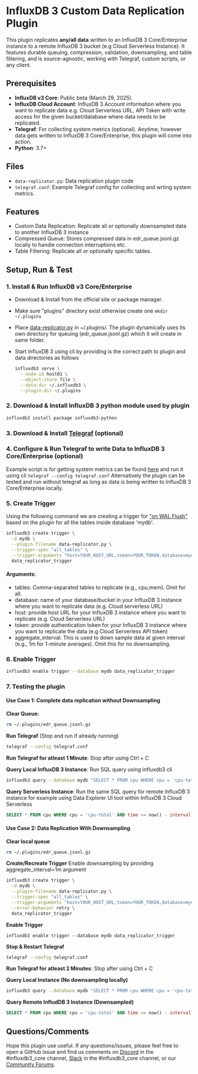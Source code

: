# InfluxDB 3 Custom Data Replication Plugin

This plugin replicates **any/all data** written to an InfluxDB 3 Core/Enterprise instance to a remote InfluxDB 3 bucket (e.g Cloud Serverless Instance). It features durable queuing, compression, validation, downsampling, and table filtering, and is source-agnostic, working with Telegraf, custom scripts, or any client.

## Prerequisites
- **InfluxDB v3 Core**: Public beta (March 29, 2025).
- **InfluxDB Cloud Account**: InfluxDB 3 Account information where you want to replicate data e.g. Cloud Serverless URL, API Token with write access for the given bucket/database where data needs to be replicated.
- **Telegraf**: For collecting system metrics (optional). Anytime, however data gets written to InfluxDB 3 Core/Enterprise, this plugin will come into action.
- **Python**: 3.7+ 

## Files
- `data-replicator.py`: Data replication plugin code
- `telegraf.conf`: Example Telegraf config for collecting and wrting system metrics.

## Features

- Custom Data Replication: Replicate all or optionally downsampled data to another InfluxDB 3 instance
- Compressed Queue: Stores compressed data in edr_queue.jsonl.gz locally to handle connection interruptions etc.
- Table Filtering: Replicate all or optionally specific tables.

## Setup, Run & Test

### 1. Install & Run InfluxDB v3 Core/Enterprise

- Download & Install from the official site or package manager.
- Make sure "plugins" directory exist otherwise create one ```mkdir ~/.plugins```
- Place [data-replicator.py](https://github.com/suyashcjoshi/influxdb3_plugins/blob/main/suyashcjoshi/data-replicator/data-replicator.py) in ~/.plugins/. The plugin dynamically uses its own directory for queuing (edr_queue.jsonl.gz) which it will create in same folder.


- Start InfluxDB 3 using cli by providing is the correct path to plugin and data directories as follows
  ```bash
  influxdb3 serve \
    --node-id host01 \
    --object-store file \
    --data-dir ~/.influxdb3 \
    --plugin-dir ~/.plugins


### 2. Download & Install InfluxDB 3 python module used by plugin 

```bash
influxdb3 install package influxdb3-python
```

### 3. Download & Install [Telegraf](https://docs.influxdata.com/telegraf/v1/install/) (optional)

### 4. Configure & Run Telegraf to write Data to InfluxDB 3 Core/Enterprise (optional)
Example script is for getting system metrics can be found [here](https://github.com/suyashcjoshi/influxdb3_plugins/blob/main/suyashcjoshi/data-replicator/telegraf.config) and run it using cli ```telegraf --config telegraf.conf```
Alternatively the plugin can be tested and run without telegraf as long as data is being written to InfluxDB 3 Core/Enterprise locally.

### 5. Create Trigger 

Using the following command we are creating a trigger for ["on WAL Flush"](https://docs.influxdata.com/influxdb3/core/#trigger) based on the plugin for all the tables inside database 'mydb'.

```bash
influxdb3 create trigger \
  -d mydb \
  --plugin-filename data-replicator.py \
  --trigger-spec "all_tables" \
  --trigger-arguments "host=YOUR_HOST_URL,token=YOUR_TOKEN,database=mydb,aggregate_interval=1m" \
  data_replicator_trigger
```

#### Arguments:

- tables: Comma-separated tables to replicate (e.g., cpu,mem). Omit for all.
- database: name of your database/bucket in your InfluxDB 3 instance where you want to replicate data (e.g. Cloud serverless URL)
- host: provide host URL for your InfluxDB 3 instance where you want to replicate (e.g. Cloud Serverless URL)
- token: provide authentication token for your InfluxDB 3 instance where you want to replicate the data (e.g Cloud Serverless API token)
- aggregate_interval: This is used to down sample data at given interval (e.g., 1m for 1-minute averages). Omit this for no downsampling.

### 6. Enable Trigger
```bash
influxdb3 enable trigger --database mydb data_replicator_trigger
```

### 7. Testing the plugin

#### Use Case 1: Complete data replication without Downsampling

**Clear Queue:**
```bash
rm ~/.plugins/edr_queue.jsonl.gz
```
**Run Telegraf** (Stop and run if already running)

```bash
telegraf --config telegraf.conf
```
**Run Telegraf for atleast 1 Minute**: Stop after using Ctrl + C

**Query Local InfluxDB 3 Instance**: Run SQL query using influxdb3 cli

```bash
influxdb3 query --database mydb "SELECT * FROM cpu WHERE cpu = 'cpu-total' AND time >= now() - interval '5 minutes' LIMIT 2"
```

**Query Serverless Instance**: Run the same SQL query for remote InfluxDB 3 instance for example using Data Explorer UI tool within InfluxDB 3 Cloud Serverless
```sql
SELECT * FROM cpu WHERE cpu = 'cpu-total' AND time >= now() - interval '5 minutes' LIMIT 2
```



#### Use Case 2: Data Replication With Downsampling

**Clear local queue**
```bash
rm ~/.plugins/edr_queue.jsonl.gz
```
**Create/Recreate Trigger** Enable downsampling by providing aggregate_interval=1m argument

```bash
influxdb3 create trigger \
  -d mydb \
  --plugin-filename data-replicator.py \
  --trigger-spec "all_tables" \
  --trigger-arguments "host=YOUR_HOST_URL,token=YOUR_TOKEN,database=mydb,tables=cpu,aggregate_interval=1m" \
  --error-behavior retry \
  data_replicator_trigger
```
**Enable Trigger**
```
influxdb3 enable trigger --database mydb data_replicator_trigger
```
**Stop & Restart Telegraf**
```bash
telegraf --config telegraf.conf
```
**Run Telegraf for atleast 2 Minutes**: Stop after using Ctrl + C

**Query Local Instance (No downsampling locally)**
```bash
influxdb3 query --database mydb "SELECT * FROM cpu WHERE cpu = 'cpu-total' AND time >= now() - interval '5 minutes' LIMIT 2"
```

**Query Remote InfludDB 3 Instance (Downsampled)**
```sql
SELECT * FROM cpu WHERE cpu = 'cpu-total' AND time >= now() - interval '5 minutes' LIMIT 2
```

## Questions/Comments

Hope this plugin use useful. If any questions/issues, please feel free to open a GitHub issue and find us  comments on [Discord](https://discord.com/invite/vZe2w2Ds8B) in the #influxdb3_core channel, [Slack](https://influxcommunity.slack.com/join/shared_invite/zt-2z3n3fs0i-jnF9Ag6NVBO26P98iY_h_g#/shared-invite/email) in the #influxdb3_core channel, or our [Community Forums](https://community.influxdata.com/).







